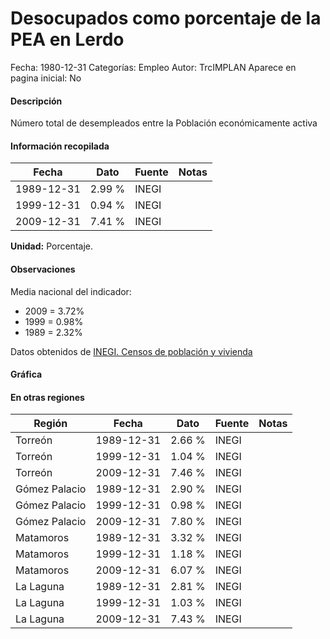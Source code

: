Desocupados como porcentaje de la PEA en Lerdo
=====

Fecha: 1980-12-31
Categorías: Empleo
Autor: TrcIMPLAN
Aparece en pagina inicial: No

#### Descripción

Número total de desempleados entre la Población económicamente activa

#### Información recopilada

<table class="table table-hover table-bordered matriz">
<thead>
<tr>
<th>Fecha</th>
<th>Dato</th>
<th>Fuente</th>
<th>Notas</th>
</tr>
</thead>
<tbody>
<tr>
<td>1989-12-31</td>
<td class="derecha">2.99 %</td>
<td>INEGI</td>
<td></td>
</tr>
<tr>
<td>1999-12-31</td>
<td class="derecha">0.94 %</td>
<td>INEGI</td>
<td></td>
</tr>
<tr>
<td>2009-12-31</td>
<td class="derecha">7.41 %</td>
<td>INEGI</td>
<td></td>
</tr>
</tbody>
</table>

<b>Unidad:</b> Porcentaje.

#### Observaciones

Media nacional del indicador:

- 2009 = 3.72%
- 1999 = 0.98%
- 1989 = 2.32%

Datos obtenidos de [INEGI. Censos de población y vivienda](http://www.inegi.org.mx/sistemas/consulta_resultados/iter2010.aspx?c=27329&s=est)

#### Gráfica

<div id="Morrismpbkwoyj" class="grafica"></div>
<script>
new Morris.Line({
element: 'Morrismpbkwoyj',
data: [{ fecha: '1989-12-31', dato: 2.9900 },{ fecha: '1999-12-31', dato: 0.9400 },{ fecha: '2009-12-31', dato: 7.4100 }],
xkey: 'fecha',
ykeys: ['dato'],
labels: ['Dato'],
lineColors: ['#FF5B02'],
xLabelFormat: function(d) { return d.getDate()+'/'+(d.getMonth()+1)+'/'+d.getFullYear(); },
dateFormat: function(ts) { var d = new Date(ts); return d.getDate() + '/' + (d.getMonth() + 1) + '/' + d.getFullYear(); }
});
</script>

#### En otras regiones

<table class="table table-hover table-bordered matriz">
<thead>
<tr>
<th>Región</th>
<th>Fecha</th>
<th>Dato</th>
<th>Fuente</th>
<th>Notas</th>
</tr>
</thead>
<tbody>
<tr>
<td>Torreón</td>
<td>1989-12-31</td>
<td class="derecha">2.66 %</td>
<td>INEGI</td>
<td></td>
</tr>
<tr>
<td>Torreón</td>
<td>1999-12-31</td>
<td class="derecha">1.04 %</td>
<td>INEGI</td>
<td></td>
</tr>
<tr>
<td>Torreón</td>
<td>2009-12-31</td>
<td class="derecha">7.46 %</td>
<td>INEGI</td>
<td></td>
</tr>
<tr>
<td>Gómez Palacio</td>
<td>1989-12-31</td>
<td class="derecha">2.90 %</td>
<td>INEGI</td>
<td></td>
</tr>
<tr>
<td>Gómez Palacio</td>
<td>1999-12-31</td>
<td class="derecha">0.98 %</td>
<td>INEGI</td>
<td></td>
</tr>
<tr>
<td>Gómez Palacio</td>
<td>2009-12-31</td>
<td class="derecha">7.80 %</td>
<td>INEGI</td>
<td></td>
</tr>
<tr>
<td>Matamoros</td>
<td>1989-12-31</td>
<td class="derecha">3.32 %</td>
<td>INEGI</td>
<td></td>
</tr>
<tr>
<td>Matamoros</td>
<td>1999-12-31</td>
<td class="derecha">1.18 %</td>
<td>INEGI</td>
<td></td>
</tr>
<tr>
<td>Matamoros</td>
<td>2009-12-31</td>
<td class="derecha">6.07 %</td>
<td>INEGI</td>
<td></td>
</tr>
<tr>
<td>La Laguna</td>
<td>1989-12-31</td>
<td class="derecha">2.81 %</td>
<td>INEGI</td>
<td></td>
</tr>
<tr>
<td>La Laguna</td>
<td>1999-12-31</td>
<td class="derecha">1.03 %</td>
<td>INEGI</td>
<td></td>
</tr>
<tr>
<td>La Laguna</td>
<td>2009-12-31</td>
<td class="derecha">7.43 %</td>
<td>INEGI</td>
<td></td>
</tr>
</tbody>
</table>

